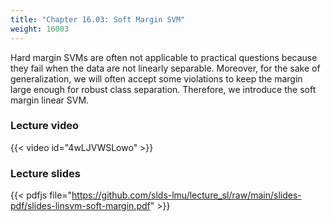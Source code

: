 ```yaml
---
title: "Chapter 16.03: Soft Margin SVM"
weight: 16003
---
```

Hard margin SVMs are often not applicable to practical questions because they fail when the data are not linearly separable. Moreover, for the sake of generalization, we will often accept some violations to keep the margin large enough for robust class separation. Therefore, we introduce the soft margin linear SVM.

<!--more-->

### Lecture video

{{< video id="4wLJVWSLowo" >}}

### Lecture slides

{{< pdfjs file="https://github.com/slds-lmu/lecture_sl/raw/main/slides-pdf/slides-linsvm-soft-margin.pdf" >}}
